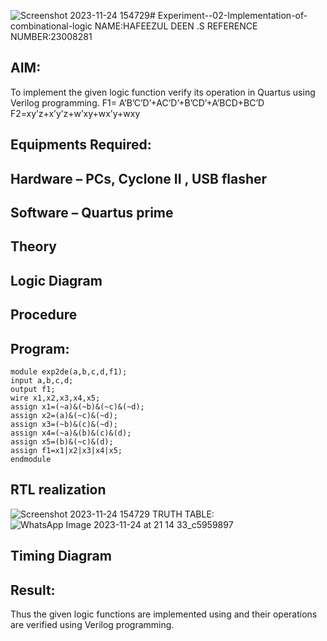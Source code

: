 ![Screenshot 2023-11-24 154729](https://github.com/Hafeezuldeen/Experiment--02-Implementation-of-combinational-logic-/assets/144979314/cfec3cc3-ec00-4f36-8da7-03ef09e812ca)# Experiment--02-Implementation-of-combinational-logic
NAME:HAFEEZUL DEEN .S
REFERENCE NUMBER:23008281
 
## AIM:
To implement the given logic function verify its operation in Quartus using Verilog programming.
 F1= A’B’C’D’+AC’D’+B’CD’+A’BCD+BC’D
F2=xy’z+x’y’z+w’xy+wx’y+wxy
 
 
 
## Equipments Required:
## Hardware – PCs, Cyclone II , USB flasher
## Software – Quartus prime


## Theory
 

## Logic Diagram
## Procedure
## Program:
```
module exp2de(a,b,c,d,f1);
input a,b,c,d;
output f1;
wire x1,x2,x3,x4,x5;
assign x1=(~a)&(~b)&(~c)&(~d);
assign x2=(a)&(~c)&(~d);
assign x3=(~b)&(c)&(~d);
assign x4=(~a)&(b)&(c)&(d);
assign x5=(b)&(~c)&(d);
assign f1=x1|x2|x3|x4|x5;
endmodule
```
## RTL realization
![Screenshot 2023-11-24 154729](https://github.com/Hafeezuldeen/Experiment--02-Implementation-of-combinational-logic-/assets/144979314/4c4b6291-ccf6-46a0-8f9d-9582772cec14)
TRUTH TABLE:![WhatsApp Image 2023-11-24 at 21 14 33_c5959897](https://github.com/Hafeezuldeen/Experiment--02-Implementation-of-combinational-logic-/assets/144979314/82d469bc-98e8-45f5-a969-42fa063b435c)



## Timing Diagram
## Result:
Thus the given logic functions are implemented using  and their operations are verified using Verilog programming.
